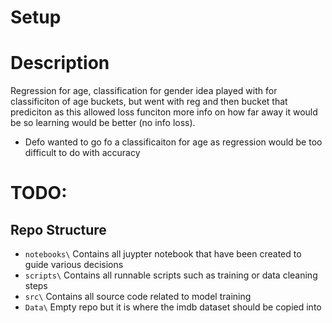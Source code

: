 # Setup
# Description

Regression for age, classification for gender
idea played with for classificiton of age buckets, but went with reg  and then bucket that prediciton as this allowed loss funciton more info on how far away it would be so learning would be better (no info loss). 
- Defo wanted to go fo a classificaiton for age as regression would be too difficult to do with accuracy
# TODO:

## Repo Structure

- `notebooks\` Contains all juypter notebook that have been created to guide various decisions
- `scripts\` Contains all runnable scripts such as training or data cleaning steps
- `src\` Contains all source code related to model training
- `Data\` Empty repo but it is where the imdb dataset should be copied into
